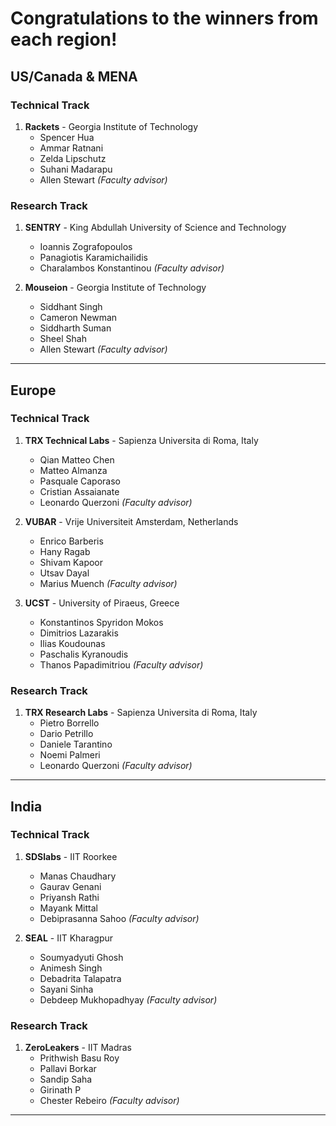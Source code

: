 # Congratulations to the winners from each region!

## US/Canada & MENA

### Technical Track

1. __Rackets__ - Georgia Institute of Technology
	* Spencer Hua
	* Ammar Ratnani
	* Zelda Lipschutz
	* Suhani Madarapu
	* Allen Stewart _(Faculty advisor)_

### Research Track

1. __SENTRY__ - King Abdullah University of Science and Technology
	* Ioannis Zografopoulos
	* Panagiotis Karamichailidis
	* Charalambos Konstantinou _(Faculty advisor)_


1. __Mouseion__ - Georgia Institute of Technology
	* Siddhant Singh
	* Cameron Newman
	* Siddharth Suman
	* Sheel Shah
	* Allen Stewart _(Faculty advisor)_

-----------


## Europe

### Technical Track

1. __TRX Technical Labs__ - Sapienza Universita di Roma, Italy
	* Qian Matteo Chen
	* Matteo Almanza
	* Pasquale Caporaso
	* Cristian Assaianate
	* Leonardo Querzoni _(Faculty advisor)_

1. __VUBAR__ - Vrije Universiteit Amsterdam, Netherlands
	* Enrico Barberis
	* Hany Ragab
	* Shivam Kapoor
	* Utsav Dayal
	* Marius Muench _(Faculty advisor)_

1. __UCST__ - University of Piraeus, Greece
	* Konstantinos Spyridon Mokos
	* Dimitrios Lazarakis
	* Ilias Koudounas
	* Paschalis Kyranoudis
	* Thanos Papadimitriou _(Faculty advisor)_

### Research Track

1. __TRX Research Labs__ - Sapienza Universita di Roma, Italy
	* Pietro Borrello
	* Dario Petrillo
	* Daniele Tarantino
	* Noemi Palmeri
	* Leonardo Querzoni _(Faculty advisor)_


-----------

## India

### Technical Track

1. __SDSlabs__ - IIT Roorkee
	* Manas Chaudhary
	* Gaurav Genani
	* Priyansh Rathi
	* Mayank Mittal
	* Debiprasanna Sahoo _(Faculty advisor)_

1. __SEAL__ - IIT Kharagpur
	* Soumyadyuti Ghosh
	* Animesh Singh
	* Debadrita Talapatra
	* Sayani Sinha
	* Debdeep Mukhopadhyay _(Faculty advisor)_

### Research Track

1. __ZeroLeakers__ - IIT Madras
	* Prithwish Basu Roy
	* Pallavi Borkar
	* Sandip Saha
	* Girinath P
	* Chester Rebeiro _(Faculty advisor)_


-----------

